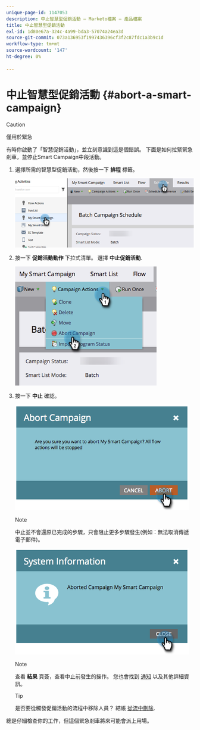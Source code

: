 ```yaml
---
unique-page-id: 1147053
description: 中止智慧型促銷活動 — Marketo檔案 — 產品檔案
title: 中止智慧型促銷活動
exl-id: 1d80e67a-324c-4a99-bda3-57074a24ea3d
source-git-commit: 073a136953f1997436396cf3f2c87fdc1a3b9c1d
workflow-type: tm+mt
source-wordcount: '147'
ht-degree: 0%

---
```


# 中止智慧型促銷活動 {#abort-a-smart-campaign}

>[!CAUTION]
>
>僅用於緊急

有時你啟動了「智慧促銷活動」，並立刻意識到這是個錯誤。 下面是如何拉緊緊急剎車，並停止Smart Campaign中段活動。

1. 選擇所需的智慧型促銷活動，然後按一下 **排程** 標籤。

   ![](assets/abort-a-smart-campaign-1.png)

1. 按一下 **促銷活動動作** 下拉式清單。 選擇 **中止促銷活動**.

   ![](assets/abort-a-smart-campaign-2.png)

1. 按一下 **中止** 確認。

   ![](assets/abort-a-smart-campaign-3.png)

   >[!NOTE]
   >
   >中止並不會還原已完成的步驟，只會阻止更多步驟發生(例如：無法取消傳遞電子郵件)。

   ![](assets/abort-a-smart-campaign-4.png)

   >[!NOTE]
   >
   >查看 **結果** 頁簽，查看中止前發生的操作。 您也會找到  [通知](/help/marketo/product-docs/core-marketo-concepts/miscellaneous/understanding-notifications.md) 以及其他詳細資訊。

   >[!TIP]
   >
   >是否要從觸發促銷活動的流程中移除人員？ 結帳 [從流中刪除](/help/marketo/product-docs/core-marketo-concepts/smart-campaigns/flow-actions/remove-from-flow.md).

總是仔細檢查你的工作，但這個緊急剎車將來可能會派上用場。
